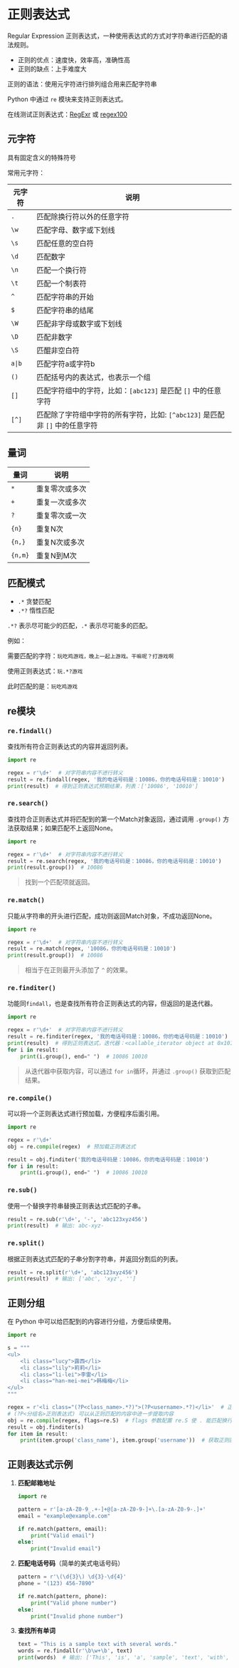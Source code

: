 # 正则表达式

Regular Expression 正则表达式，一种使用表达式的方式对字符串进行匹配的语法规则。

- 正则的优点：速度快，效率高，准确性高
- 正则的缺点：上手难度大

正则的语法：使用元宇符进行排列组合用来匹配字符串

Python 中通过 `re` 模块来支持正则表达式。

在线测试正则表达式：[RegExr](https://regexr.com/) 或 [regex100](https://regex101.com/)

## 元字符

具有固定含义的特殊符号

常用元字符：

| 元字符    | 说明                                               |
|--------|--------------------------------------------------|
| `.`    | 匹配除换行符以外的任意字符                                    |
| `\w`   | 匹配字母、数字或下划线                                      |
| `\s`   | 匹配任意的空白符                                         |
| `\d`   | 匹配数字                                             |
| `\n`   | 匹配一个换行符                                          |
| `\t`   | 匹配一个制表符                                          |
| `^`    | 匹配字符串的开始                                         |
| `$`    | 匹配字符串的结尾                                         |
| `\W`   | 匹配非字母或数字或下划线                                     | 
| `\D`   | 匹配非数字                                            |
| `\S`   | 匹醌非空白符                                           |
| `a\|b` | 匹配字符a或字符b                                        |
| `()`   | 匹配括号内的表达式，也表示一个组                                 |
| `[]`   | 匹配字符组中的字符，比如：`[abc123]` 是匹配 `[]` 中的任意字符          |
| `[^]`  | 匹配除了字符组中字符的所有字符，比如: `[^abc123]` 是匹配非 `[]` 中的任意字符 |

## 量词

| 量词      | 说明      |
|---------|---------|
| `*`     | 重复零次或多次 |
| `+`     | 重复一次或多次 |
| `?`     | 重复零次或一次 |
| `{n}`   | 重复N次    |
| `{n,}`  | 重复N次或多次 |
| `{n,m}` | 重复N到M次  |

## 匹配模式

- `.*` 贪婪匹配
- `.*?` 惰性匹配

`.*?` 表示尽可能少的匹配，`.*` 表示尽可能多的匹配。

例如：

需要匹配的字符：`玩吃鸡游戏，晚上一起上游戏。干嘛呢？打游戏啊`

使用正则表达式：`玩.*?游戏`

此时匹配的是：`玩吃鸡游戏`

## re模块

### `re.findall()`

查找所有符合正则表达式的内容并返回列表。

```python
import re

regex = r'\d+'  # 对字符串内容不进行转义
result = re.findall(regex, '我的电话号码是：10086，你的电话号码是：10010')
print(result)  # 得到正则表达式预期结果，列表：['10086', '10010']
```

### `re.search()`

查找符合正则表达式并将匹配到的第一个Match对象返回，通过调用 `.group()` 方法获取结果；如果匹配不上返回None。

```python
import re

regex = r'\d+'  # 对字符串内容不进行转义
result = re.search(regex, '我的电话号码是：10086，你的电话号码是：10010')
print(result.group())  # 10086
```

> 找到一个匹配项就返回。

### `re.match()`

只能从字符串的开头进行匹配，成功则返回Match对象，不成功返回None。

```python
import re

regex = r'\d+'  # 对字符串内容不进行转义
result = re.match(regex, '10086，你的电话号码是：10010')
print(result.group())  # 10086
```

> 相当于在正则最开头添加了 `^` 的效果。

### `re.finditer()`

功能同`findall`，也是查找所有符合正则表达式的内容，但返回的是迭代器。

```python
import re

regex = r'\d+'  # 对字符串内容不进行转义
result = re.finditer(regex, '我的电话号码是：10086，你的电话号码是：10010')
print(result)  # 得到正则表达式，迭代器：<callable_iterator object at 0x10147b280>
for i in result:
    print(i.group(), end=" ")  # 10086 10010
```

> 从迭代器中获取内容，可以通过 `for in`循环，并通过 `.group()` 获取到匹配结果。

### `re.compile()`

可以将一个正则表达式进行预加载，方便程序后面引用。

```python
import re

regex = r'\d+'
obj = re.compile(regex)  # 预加载正则表达式

result = obj.finditer('我的电话号码是：10086，你的电话号码是：10010')
for i in result:
    print(i.group(), end=" ")  # 10086 10010
```

### `re.sub()`

使用一个替换字符串替换正则表达式匹配的子串。

```python
result = re.sub(r'\d+', '-', 'abc123xyz456')
print(result)  # 输出: abc-xyz-
```

### `re.split()`

根据正则表达式匹配的子串分割字符串，并返回分割后的列表。

```python
result = re.split(r'\d+', 'abc123xyz456')
print(result)  # 输出: ['abc', 'xyz', '']
```

## 正则分组

在 Python 中可以给匹配到的内容进行分组，方便后续使用。

```python
import re

s = """
<ul>
    <li class="lucy">露西</li>
    <li class="lily">莉莉</li>
    <li class="li-lei">李雷</li>
    <li class="han-mei-mei">韩梅梅</li>
</ul>
"""

regex = r'<li class="(?P<class_name>.*?)">(?P<username>.*?)</li>'  # 正则表达式
# (?P<分组名>正则表达式) 可以从正则匹配的内容中进一步提取内容
obj = re.compile(regex, flags=re.S)  # flags 参数配置 re.S 使 . 能匹配换行符
result = obj.finditer(s)
for item in result:
    print(item.group('class_name'), item.group('username'))  # 获取正则匹配的自定的分组名
```

## 正则表达式示例

1. **匹配邮箱地址**

   ```python
   import re

   pattern = r'[a-zA-Z0-9_.+-]+@[a-zA-Z0-9-]+\.[a-zA-Z0-9-.]+'
   email = "example@example.com"
   
   if re.match(pattern, email):
       print("Valid email")
   else:
       print("Invalid email")
   ```

2. **匹配电话号码**（简单的美式电话号码）

   ```python
   pattern = r'\(\d{3}\) \d{3}-\d{4}'
   phone = "(123) 456-7890"
   
   if re.match(pattern, phone):
       print("Valid phone number")
   else:
       print("Invalid phone number")
   ```

3. **查找所有单词**

   ```python
   text = "This is a sample text with several words."
   words = re.findall(r'\b\w+\b', text)
   print(words)  # 输出: ['This', 'is', 'a', 'sample', 'text', 'with', 'several', 'words']
   ```